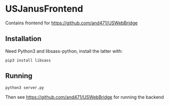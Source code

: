 # USJanusFrontend
Contains frontend for https://github.com/and471/USWebBridge
## Installation

Need Python3 and libsass-python, install the latter with:

`pip3 install libsass`

## Running

`python3 server.py`

Then see https://github.com/and471/USWebBridge for running the backend


